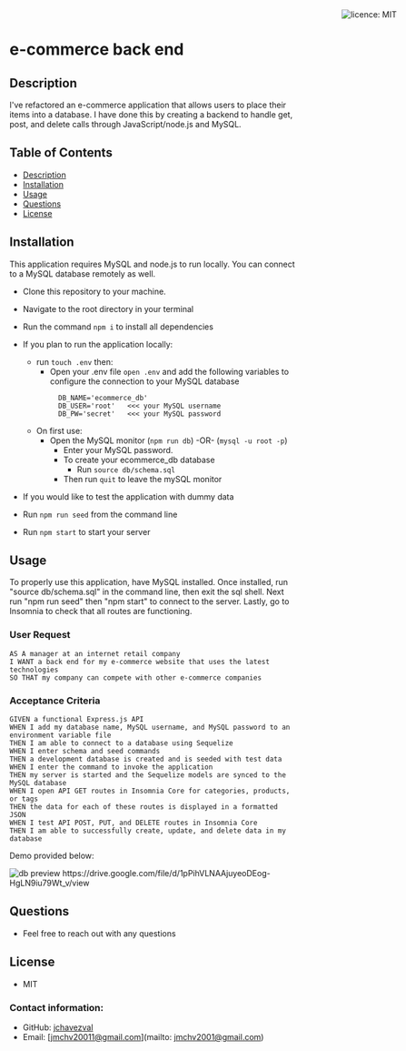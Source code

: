 # e-commerce back end

<div style="position: absolute; top: 22px; right: 50px">

![licence: MIT](https://img.shields.io/badge/license-MIT-blue)
</div>

## Description 
I've refactored an e-commerce application that allows users to place their items into a database. I have done this by creating a backend to handle get, post, and delete calls through JavaScript/node.js and MySQL.

## Table of Contents
  - [Description](#description)
  - [Installation](#installation)
  - [Usage](#usage)
  - [Questions](#questions)
  - [License](#license)

<a href = "#installation"></a>

## Installation
This application requires MySQL and node.js to run locally. You can connect to a MySQL database remotely as well.

- Clone this repository to your machine. 
- Navigate to the root directory in your terminal
- Run the command ```npm i``` to install all dependencies
- If you plan to run the application locally:
  - run ```touch .env``` then:
    - Open your .env file ```open .env``` and add the following variables to configure the connection to your MySQL database
      ```
        DB_NAME='ecommerce_db'
        DB_USER='root'   <<< your MySQL username
        DB_PW='secret'   <<< your MySQL password
      ```
  - On first use:
    - Open the MySQL monitor (```npm run db```) -OR- (```mysql -u root -p```)
      - Enter your MySQL password.
      - To create your ecommerce_db database
        - Run ```source db/schema.sql```
      - Then run ```quit``` to leave the mySQL monitor 
- If you would like to test the application with dummy data
- Run ```npm run seed``` from the command line

- Run ```npm start``` to start your server


## Usage
To properly use this application, have MySQL installed. Once installed, run "source db/schema.sql" in the command line, then exit the sql shell. Next run "npm run seed" then "npm start" to connect to the server. Lastly, go to Insomnia to check that all routes are functioning. 

### User Request
```
AS A manager at an internet retail company
I WANT a back end for my e-commerce website that uses the latest technologies
SO THAT my company can compete with other e-commerce companies
```
### Acceptance Criteria
```
GIVEN a functional Express.js API
WHEN I add my database name, MySQL username, and MySQL password to an environment variable file
THEN I am able to connect to a database using Sequelize
WHEN I enter schema and seed commands
THEN a development database is created and is seeded with test data
WHEN I enter the command to invoke the application
THEN my server is started and the Sequelize models are synced to the MySQL database
WHEN I open API GET routes in Insomnia Core for categories, products, or tags
THEN the data for each of these routes is displayed in a formatted JSON
WHEN I test API POST, PUT, and DELETE routes in Insomnia Core
THEN I am able to successfully create, update, and delete data in my database
```
Demo provided below:

<img src = "assets/imgs/ecommerce-demo-db.gif" alt = "db preview"> 
https://drive.google.com/file/d/1pPihVLNAAjuyeoDEog-HgLN9iu79Wt_v/view

## Questions

- Feel free to reach out with any questions

## License
- MIT

### Contact information:
- GitHub: [jchavezval](https://www.github.com/jchavezval)
- Email: [jmchv20011@gmail.com](mailto: jmchv2001@gmail.com)
